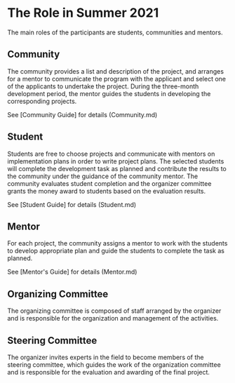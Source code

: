 # The Role in Summer 2021




The main roles of the participants are students, communities and mentors.



## Community



The community provides a list and description of the project, and arranges for a mentor to communicate the program with the applicant and select one of the applicants to undertake the project. During the three-month development period, the mentor guides the students in developing the corresponding projects.



See [Community Guide] for details (Community.md)



## Student



Students are free to choose projects and communicate with mentors on implementation plans in order to write project plans. The selected students will complete the development task as planned and contribute the results to the community under the guidance of the community mentor. The community evaluates student completion and the organizer committee grants the money award to students based on the evaluation results.



See [Student Guide] for details (Student.md)



## Mentor



For each project, the community assigns a mentor to work with the students to develop appropriate plan and guide the students to complete the task as planned.



See [Mentor's Guide] for details (Mentor.md)



## Organizing Committee



The organizing committee is composed of staff arranged by the organizer and is responsible for the organization and management of the activities.



## Steering Committee



The organizer invites experts in the field to become members of the steering committee, which guides the work of the organization committee and is responsible for the evaluation and awarding of the final project.